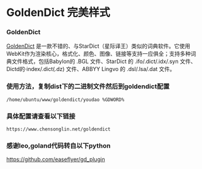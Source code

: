 # GoldenDict 完美样式 

### GoldenDict
[GoldenDict](http://goldendict.org/) 是一款不错的、与StarDict（星际译王）类似的词典软件。它使用 WebKit作为渲染核心，格式化、颜色、图像、链接等支持一应俱全；支持多种词典文件格式，包括Babylon的 .BGL 文件、StarDict 的 .ifo/.dict/.idx/.syn 文件、Dictd的·index/.dict(.dz) 文件、ABBYY Lingvo 的 .dsl/.lsa/.dat 文件。

### 使用方法，复制dist下的二进制文件然后到goldendict配置
```azure
/home/ubuntu/www/goldendict/youdao %GDWORD%
```


### 具体配置请查看以下链接

```azure
https://www.chensonglin.net/goldendict
```


### 感谢leo,goland代码转自以下python
https://github.com/easeflyer/gd_plugin
